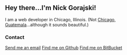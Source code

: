 ## Hey there...I'm Nick Gorajski!

I am a web developer in Chicago, Illinois.  (Not [Chicago, Guatemala](http://bit.ly/2kM3DJj)...although it sounds beautiful.)

### Contact

[Send me an email](mailto:nickgorajski@gmail.com)
[Find me on Github](https://github.com/gorajski)
[Find me on BitBucket](https://bitbucket.org/gorajski)
